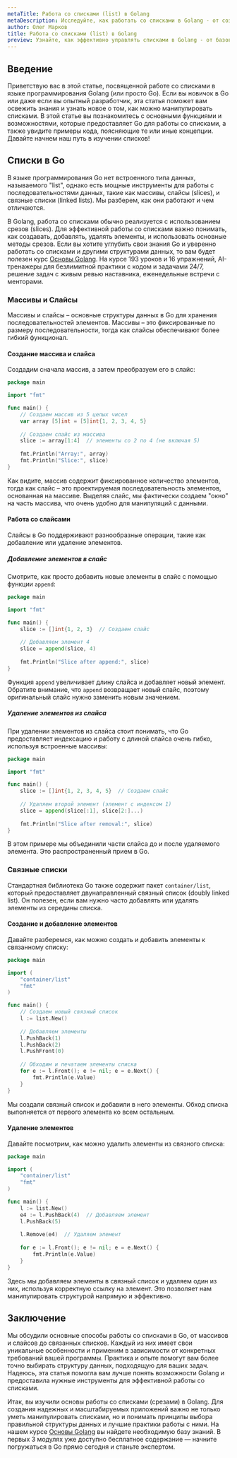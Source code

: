```yaml
---
metaTitle: Работа со списками (list) в Golang
metaDescription: Исследуйте, как работать со списками в Golang - от создания и добавления до удаления элементов и использования основных методов
author: Олег Марков
title: Работа со списками (list) в Golang
preview: Узнайте, как эффективно управлять списками в Golang - от базовых операций до более сложных манипуляций с элементами
---
```


## Введение

Приветствую вас в этой статье, посвященной работе со списками в языке программирования Golang (или просто Go). Если вы новичок в Go или даже если вы опытный разработчик, эта статья поможет вам освежить знания и узнать новое о том, как можно манипулировать списками. В этой статье вы познакомитесь с основными функциями и возможностями, которые предоставляет Go для работы со списками, а также увидите примеры кода, поясняющие те или иные концепции. Давайте начнем наш путь в изучении списков!

## Списки в Go

В языке программирования Go нет встроенного типа данных, называемого "list", однако есть мощные инструменты для работы с последовательностями данных, такие как массивы, слайсы (slices), и связные списки (linked lists). Мы разберем, как они работают и чем отличаются.

В Golang, работа со списками обычно реализуется с использованием срезов (slices). Для эффективной работы со списками важно понимать, как создавать, добавлять, удалять элементы, и использовать основные методы срезов. Если вы хотите углубить свои знания Go и уверенно работать со списками и другими структурами данных, то вам будет полезен курс [Основы Golang](https://purpleschool.ru/course/go-basics?utm_source=knowledgebase&utm_medium=text&utm_campaign=rabota-so-spiskami-list-v-golang). На курсе 193 уроков и 16 упражнений, AI-тренажеры для безлимитной практики с кодом и задачами 24/7, решение задач с живым ревью наставника, еженедельные встречи с менторами.

### Массивы и Слайсы

Массивы и слайсы – основные структуры данных в Go для хранения последовательностей элементов. Массивы – это фиксированные по размеру последовательности, тогда как слайсы обеспечивают более гибкий функционал.

#### Создание массива и слайса

Создадим сначала массив, а затем преобразуем его в слайс:

```go
package main

import "fmt"

func main() {
    // Создаем массив из 5 целых чисел
    var array [5]int = [5]int{1, 2, 3, 4, 5}
    
    // Создаем слайс из массива
    slice := array[1:4]  // элементы со 2 по 4 (не включая 5)
    
    fmt.Println("Array:", array)
    fmt.Println("Slice:", slice)
}
```

Как видите, массив содержит фиксированное количество элементов, тогда как слайс – это проектируемая последовательность элементов, основанная на массиве. Выделяя слайс, мы фактически создаем "окно" на часть массива, что очень удобно для манипуляций с данными.

#### Работа со слайсами

Слайсы в Go поддерживают разнообразные операции, такие как добавление или удаление элементов.

##### Добавление элементов в слайс

Смотрите, как просто добавить новые элементы в слайс с помощью функции `append`:

```go
package main

import "fmt"

func main() {
    slice := []int{1, 2, 3}  // Создаем слайс
    
    // Добавляем элемент 4
    slice = append(slice, 4)
    
    fmt.Println("Slice after append:", slice)
}
```

Функция `append` увеличивает длину слайса и добавляет новый элемент. Обратите внимание, что `append` возвращает новый слайс, поэтому оригинальный слайс нужно заменить новым значением.

##### Удаление элементов из слайса

При удалении элементов из слайса стоит понимать, что Go предоставляет индексацию и работу с длиной слайса очень гибко, используя встроенные массивы:

```go
package main

import "fmt"

func main() {
    slice := []int{1, 2, 3, 4, 5}  // Создаем слайс
    
    // Удаляем второй элемент (элемент с индексом 1)
    slice = append(slice[:1], slice[2:]...)
    
    fmt.Println("Slice after removal:", slice)
}
```

В этом примере мы объединили части слайса до и после удаляемого элемента. Это распространенный прием в Go.

### Связные списки

Стандартная библиотека Go также содержит пакет `container/list`, который предоставляет двунаправленный связный список (doubly linked list). Он полезен, если вам нужно часто добавлять или удалять элементы из середины списка.

#### Создание и добавление элементов

Давайте разберемся, как можно создать и добавить элементы к связанному списку:

```go
package main

import (
    "container/list"
    "fmt"
)

func main() {
    // Создаем новый связный список
    l := list.New()
    
    // Добавляем элементы
    l.PushBack(1)
    l.PushBack(2)
    l.PushFront(0)
    
    // Обходим и печатаем элементы списка
    for e := l.Front(); e != nil; e = e.Next() {
        fmt.Println(e.Value)
    }
}
```

Мы создали связный список и добавили в него элементы. Обход списка выполняется от первого элемента ко всем остальным.

#### Удаление элементов

Давайте посмотрим, как можно удалить элементы из связного списка:

```go
package main

import (
    "container/list"
    "fmt"
)

func main() {
    l := list.New()
    e4 := l.PushBack(4)  // Добавляем элемент
    l.PushBack(5)
    
    l.Remove(e4)  // Удаляем элемент
    
    for e := l.Front(); e != nil; e = e.Next() {
        fmt.Println(e.Value)
    }
}
```

Здесь мы добавляем элементы в связный список и удаляем один из них, используя корректную ссылку на элемент. Это позволяет нам манипулировать структурой напрямую и эффективно.

## Заключение

Мы обсудили основные способы работы со списками в Go, от массивов и слайсов до связанных списков. Каждый из них имеет свои уникальные особенности и применим в зависимости от конкретных требований вашей программы. Практика и опыте помогут вам более точно выбирать структуру данных, подходящую для ваших задач. Надеюсь, эта статья помогла вам лучше понять возможности Golang и предоставила нужные инструменты для эффективной работы со списками.

Итак, вы изучили основы работы со списками (срезами) в Golang. Для создания надежных и масштабируемых приложений важно не только уметь манипулировать списками, но и понимать принципы выбора правильной структуры данных и лучшие практики работы с ними. На нашем курсе [Основы Golang](https://purpleschool.ru/course/go-basics?utm_source=knowledgebase&utm_medium=text&utm_campaign=rabota-so-spiskami-list-v-golang) вы найдете необходимую базу знаний. В первых 3 модулях уже доступно бесплатное содержание — начните погружаться в Go прямо сегодня и станьте экспертом.

